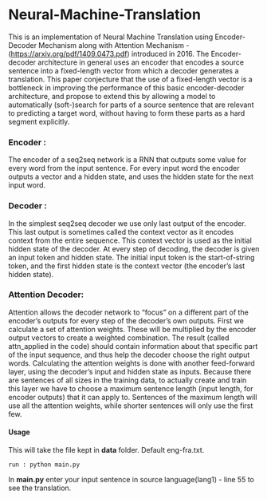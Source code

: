 # Neural-Machine-Translation
This is an implementation of Neural Machine Translation using Encoder-Decoder Mechanism along with Attention Mechanism -  (https://arxiv.org/pdf/1409.0473.pdf) introduced in 2016.
The Encoder-decoder architecture in general uses an encoder that encodes a source sentence into a fixed-length vector from which a decoder generates a translation. This paper conjecture that the use of a fixed-length vector is a bottleneck in improving the performance of this basic encoder-decoder architecture, and propose to extend this by allowing a model to automatically (soft-)search for parts of a source sentence that are relevant to predicting a target word, without having to form these parts as a hard segment explicitly.

### Encoder :
The encoder of a seq2seq network is a RNN that outputs some value for every word from the input sentence. For every input word the encoder outputs a vector and a hidden state, and uses the hidden state for the next input word.


### Decoder :
In the simplest seq2seq decoder we use only last output of the encoder. This last output is sometimes called the context vector as it encodes context from the entire sequence. This context vector is used as the initial hidden state of the decoder.
At every step of decoding, the decoder is given an input token and hidden state. The initial input token is the start-of-string <SOS> token, and the first hidden state is the context vector (the encoder’s last hidden state).

### Attention Decoder:
Attention allows the decoder network to “focus” on a different part of the encoder’s outputs for every step of the decoder’s own outputs. First we calculate a set of attention weights. These will be multiplied by the encoder output vectors to create a weighted combination. The result (called attn_applied in the code) should contain information about that specific part of the input sequence, and thus help the decoder choose the right output words.
Calculating the attention weights is done with another feed-forward layer, using the decoder’s input and hidden state as inputs. Because there are sentences of all sizes in the training data, to actually create and train this layer we have to choose a maximum sentence length (input length, for encoder outputs) that it can apply to. Sentences of the maximum length will use all the attention weights, while shorter sentences will only use the first few.

#### Usage

This will take the file kept in **data** folder. Default eng-fra.txt. 

    run : python main.py

In **main.py** enter your input sentence in source language(lang1) - line 55 to see the translation.

